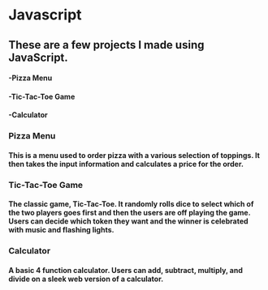# Javascript
## These are a few projects I made using JavaScript.
#### -Pizza Menu
#### -Tic-Tac-Toe Game
#### -Calculator

### Pizza Menu
#### This is a menu used to order pizza with a various selection of toppings. It then takes the input information and calculates a price for the order.

### Tic-Tac-Toe Game
#### The classic game, Tic-Tac-Toe. It randomly rolls dice to select which of the two players goes first and then the users are off playing the game. Users can decide which token they want and the winner is celebrated with music and flashing lights.

### Calculator
#### A basic 4 function calculator. Users can add, subtract, multiply, and divide on a sleek web version of a calculator.
